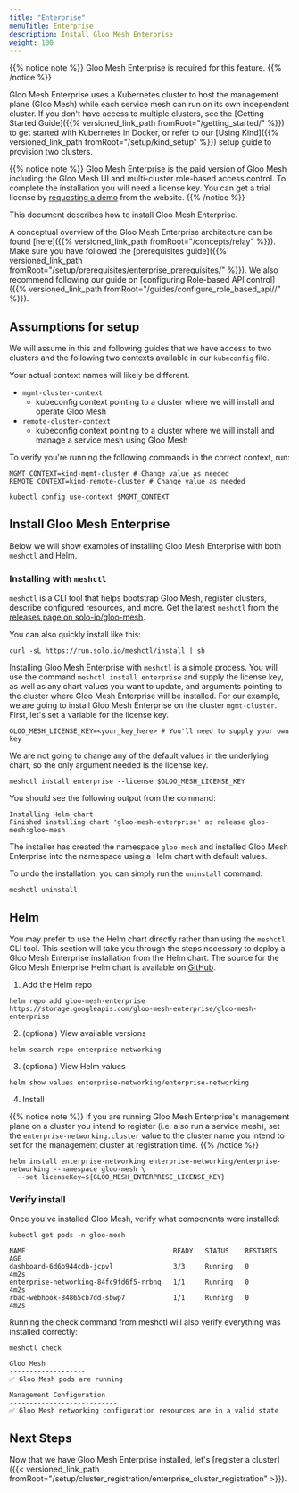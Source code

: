 ```yaml
---
title: "Enterprise"
menuTitle: Enterprise
description: Install Gloo Mesh Enterprise
weight: 100
---
```


{{% notice note %}} Gloo Mesh Enterprise is required for this feature. {{% /notice %}}

Gloo Mesh Enterprise uses a Kubernetes cluster to host the management plane (Gloo Mesh) while each service mesh can run on its own independent cluster. If you don't have access to multiple clusters, see the [Getting Started Guide]({{% versioned_link_path fromRoot="/getting_started/" %}}) to get started with Kubernetes in Docker, or refer to our [Using Kind]({{% versioned_link_path fromRoot="/setup/kind_setup" %}}) setup guide to provision two clusters.

{{% notice note %}}
Gloo Mesh Enterprise is the paid version of Gloo Mesh including the Gloo Mesh UI and multi-cluster role-based access control. To complete the installation you will need a license key. You can get a trial license by [requesting a demo](https://www.solo.io/products/gloo-mesh/) from the website.
{{% /notice %}}

This document describes how to install Gloo Mesh Enterprise.

A conceptual overview of the Gloo Mesh Enterprise architecture can be found [here]({{% versioned_link_path fromRoot="/concepts/relay" %}}). Make sure you have followed the [prerequisites guide]({{% versioned_link_path fromRoot="/setup/prerequisites/enterprise_prerequisites/" %}}). We also recommend following our guide on [configuring Role-based API control]({{% versioned_link_path fromRoot="/guides/configure_role_based_api//" %}}).

## Assumptions for setup

We will assume in this and following guides that we have access to two clusters and the following two contexts available in our `kubeconfig` file. 

Your actual context names will likely be different.

* `mgmt-cluster-context`
    - kubeconfig context pointing to a cluster where we will install and operate Gloo Mesh
* `remote-cluster-context`
    - kubeconfig context pointing to a cluster where we will install and manage a service mesh using Gloo Mesh 

To verify you're running the following commands in the correct context, run:

```shell
MGMT_CONTEXT=kind-mgmt-cluster # Change value as needed
REMOTE_CONTEXT=kind-remote-cluster # Change value as needed

kubectl config use-context $MGMT_CONTEXT
```

## Install Gloo Mesh Enterprise

Below we will show examples of installing Gloo Mesh Enterprise with both `meshctl` and Helm.

### Installing with `meshctl`

`meshctl` is a CLI tool that helps bootstrap Gloo Mesh, register clusters, describe configured resources, and more. Get the latest `meshctl` from the [releases page on solo-io/gloo-mesh](https://github.com/solo-io/gloo-mesh/releases).

You can also quickly install like this:

```shell
curl -sL https://run.solo.io/meshctl/install | sh
```

Installing Gloo Mesh Enterprise with `meshctl` is a simple process. You will use the command `meshctl install enterprise` and supply the license key, as well as any chart values you want to update, and arguments pointing to the cluster where Gloo Mesh Enterprise will be installed. For our example, we are going to install Gloo Mesh Enterprise on the cluster `mgmt-cluster`. First, let's set a variable for the license key.

```shell
GLOO_MESH_LICENSE_KEY=<your_key_here> # You'll need to supply your own key
```

We are not going to change any of the default values in the underlying chart, so the only argument needed is the license key.

```shell
meshctl install enterprise --license $GLOO_MESH_LICENSE_KEY
```

You should see the following output from the command:

```shell
Installing Helm chart
Finished installing chart 'gloo-mesh-enterprise' as release gloo-mesh:gloo-mesh
```

The installer has created the namespace `gloo-mesh` and installed Gloo Mesh Enterprise into the namespace using a Helm chart with default values.

To undo the installation, you can simply run the `uninstall` command:

```shell
meshctl uninstall
```

## Helm

You may prefer to use the Helm chart directly rather than using the `meshctl` CLI tool. This section will take you through the steps necessary to deploy a Gloo Mesh Enterprise installation from the Helm chart. The source for the Gloo Mesh Enterprise Helm chart is available on [GitHub](https://github.com/solo-io/gloo-mesh-enterprise-helm).

1. Add the Helm repo

```shell
helm repo add gloo-mesh-enterprise https://storage.googleapis.com/gloo-mesh-enterprise/gloo-mesh-enterprise
```

2. (optional) View available versions

```shell
helm search repo enterprise-networking
```

3. (optional) View Helm values

```shell
helm show values enterprise-networking/enterprise-networking
```

4. Install

{{% notice note %}} If you are running Gloo Mesh Enterprise's management plane on a cluster you intend to register (i.e. also run a service mesh), set the `enterprise-networking.cluster` value to the cluster name you intend to set for the management cluster at registration time. {{% /notice %}}

```shell
helm install enterprise-networking enterprise-networking/enterprise-networking --namespace gloo-mesh \
  --set licenseKey=${GLOO_MESH_ENTERPRISE_LICENSE_KEY}
```

### Verify install
Once you've installed Gloo Mesh, verify what components were installed:

```shell
kubectl get pods -n gloo-mesh
```

```shell
NAME                                     READY   STATUS    RESTARTS   AGE
dashboard-6d6b944cdb-jcpvl               3/3     Running   0          4m2s
enterprise-networking-84fc9fd6f5-rrbnq   1/1     Running   0          4m2s
rbac-webhook-84865cb7dd-sbwp7            1/1     Running   0          4m2s
```

Running the check command from meshctl will also verify everything was installed correctly:

```shell
meshctl check
```

```shell
Gloo Mesh
-------------------
✅ Gloo Mesh pods are running

Management Configuration
---------------------------
✅ Gloo Mesh networking configuration resources are in a valid state
```

## Next Steps

Now that we have Gloo Mesh Enterprise installed, let's [register a cluster]({{< versioned_link_path fromRoot="/setup/cluster_registration/enterprise_cluster_registration" >}}).
